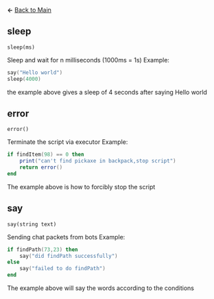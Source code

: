 **←** [Back to Main](main.md)

## sleep
`sleep(ms)`

Sleep and wait for n milliseconds (1000ms = 1s)
Example:
```lua
say("Hello world")
sleep(4000)
```
the example above gives a sleep of 4 seconds after saying Hello world

## error
`error()`

Terminate the script via executor
Example:
```lua
if findItem(98) == 0 then
    print("can't find pickaxe in backpack,stop script")
    return error()
end
```

The example above is how to forcibly stop the script

## say
`say(string text)`

Sending chat packets from bots
Example:
```lua
if findPath(73,23) then
    say("did findPath successfully")
else
    say("failed to do findPath")
end
```
The example above will say the words according to the conditions
